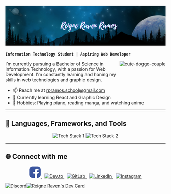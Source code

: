 <p align="center">
  <img src="https://github.com/ReigneRaven/ReigneRaven/blob/main/img/raven-readme-header.png" alt="Reigne Raven Ramos Header" />
</p>

**`Information Technology Student | Aspiring Web Developer`**

<img alt="cute-doggo-couple" align="right" height="120" src="https://media.tenor.com/h67tbKxNTyAAAAAi/corgi-love.gif">

I’m currently pursuing a Bachelor of Science in Information Technology, with a passion for Web Development. I'm constantly learning and honing my skills in web technologies and graphic design.

- 📫 Reach me at [rpramos.school@gmail.com](mailto:rpramos.school@gmail.com)
- 🌱 Currently learning React and Graphic Design
- 🎯 Hobbies: Playing piano, reading manga, and watching anime

---

<h2>🧰 Languages, Frameworks, and Tools</h2>

<p align="center">
    <img src="https://skillicons.dev/icons?i=java,js,git,react,vscode,visualstudio,androidstudio,eclipse" alt="Tech Stack 1" />
    <img src="https://skillicons.dev/icons?i=html,css,mysql,mongodb,postman,bootstrap,figma,ps" alt="Tech Stack 2" />
</p>

---

<h2>🌐 Connect with me</h2>

<p align="center">
 <a href="https://www.facebook.com/reigneraven.ramos/">
   <img src="https://github.com/ReigneRaven/ReigneRaven/blob/main/img/facebook.svg" height="36" alt="Facebook" />
 </a>
 &nbsp;
 <a href="https://dev.to/reigneraven">
   <img src="https://skillicons.dev/icons?i=devto" height="37" alt="Dev.to" />
 </a>
 &nbsp;
 <a href="https://gitlab.com/ReigneRaven">
   <img src="https://skillicons.dev/icons?i=gitlab" height="36" alt="GitLab" />
 </a>
 &nbsp;
 <a href="https://www.linkedin.com/in/reigneravenramos/">
   <img src="https://skillicons.dev/icons?i=linkedin" height="36" alt="LinkedIn" />
 </a>
 &nbsp;
 <a href="https://www.instagram.com/rimuru_sama1004/">
   <img src="https://skillicons.dev/icons?i=instagram" height="36" alt="Instagram" />
 </a>
</p>

<a href="https://discord.com/users/1038482905753714779">
  <img align="left" src="https://lanyard.cnrad.dev/api/1038482905753714779?borderRadius=20px&hideDiscrim=true" alt="Discord" />
</a>
<a href="https://app.daily.dev/reigneraven">
  <img src="https://api.daily.dev/devcards/v2/eDuk1xhYSuOBZ2P2Z7ujN.png?type=wide&r=f8j" width="400" alt="Reigne Raven's Dev Card" />
</a>
